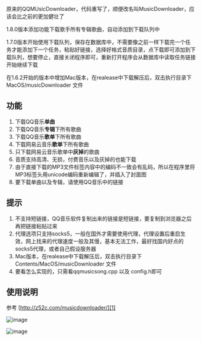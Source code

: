 原来的QQMUsicDownloader，代码重写了，顺便改名叫MusicDownloader，应该会比之前的更加健壮了

1.8.0版本添加功能下载歌手所有专辑歌曲，自动添加到下载队列中

1.7.0版本开始使用下载队列，保存在数据库中，不需要像之前一样下载完一个任务才能添加下一个任务，粘贴好链接，选择好格式音质目录，点下载即可添加到下载队列，想要停止，直接关闭程序即可，重新打开程序会从数据库中读取任务链接开始继续下载

在1.6.2开始的版本中增加Mac版本，在realease中下载解压后，双击执行目录下MacOS/musicDownloader 文件

## 功能 ##
 1. 下载QQ音乐**单曲**
 2. 下载QQ音乐**专辑**下所有歌曲
 3. 下载QQ音乐**歌单**下所有歌曲
 4. 下载网易云音乐**歌单**下所有歌曲
 5. 只下载网易云音乐歌单中**灰掉**的歌曲
 6. 音质支持高清、无损，付费音乐以及灰掉的也能下载
 7. 由于直接下载的MP3文件标签内容中的编码不一致会有乱码，所以在程序里将MP3标签头用unicode编码重新编辑了，并插入了封面图
 8. 要下载单曲以及专辑，请使用QQ音乐中的链接

## 提示 ##
  1. 不支持短链接，QQ音乐软件复制出来的链接是短链接，要复制到浏览器之后再把链接粘贴过来
  2. 代理选项只支持socks5，一般在国外才需要使用代理，代理设置后重启生效，网上找来的代理速度一般及其慢，基本无法工作，最好找国内好点的socks5代理，或者自己假设服务器
  3. Mac版本，在realease中下载解压后，双击执行目录下Contents/MacOS/musicDownloader 文件
  4. 要看怎么实现的，只需看qqmusicsong.cpp 以及 config.h即可

## 使用说明 ##

 参考 [http://z52c.com/musicdownloader/][1]

 ![image](https://o05g5zevc.qnssl.com/03dd1eff-eeaa-48c4-bb6c-f5a2154eb403/TIM%E5%9B%BE%E7%89%8720180709101925.png?imageMogr2/auto-orient/strip/thumbnail/!1600x1600%3E)

 ![image](https://o05g5zevc.qnssl.com/2e1c3700-4ccb-49ed-9879-02efce9a752f/TIM%E5%9B%BE%E7%89%8720180709202927.png?imageMogr2/auto-orient/strip/thumbnail/!1600x1600%3E)


  [1]: http://z52c.com/musicdownloader/
  
  
